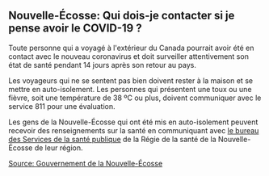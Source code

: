 ## Nouvelle-Écosse: Qui dois-je contacter si je pense avoir le COVID-19 ?

Toute personne qui a voyagé à l'extérieur du Canada pourrait avoir été en contact avec le nouveau coronavirus et doit surveiller attentivement son état de santé pendant 14 jours après son retour au pays.

Les voyageurs qui ne se sentent pas bien doivent rester à la maison et se mettre en auto-isolement. Les personnes qui présentent une toux ou une fièvre, soit une température de 38 ºC ou plus, doivent communiquer avec le service 811 pour une évaluation.

Les gens de la Nouvelle-Écosse qui ont été mis en auto-isolement peuvent recevoir des renseignements sur la santé en communiquant avec [le bureau des Services de la santé publique](http://www.nshealth.ca/public-health-offices) de la Régie de la santé de la Nouvelle-Écosse de leur région.

[Source: Gouvernement de la Nouvelle-Écosse](https://novascotia.ca/coronavirus/fr/)
